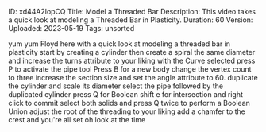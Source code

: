 ID: xd44A2lopCQ
Title: Model a Threaded Bar
Description: This video takes a quick look at modeling a Threaded Bar in Plasticity.
Duration: 60
Version: 
Uploaded: 2023-05-19
Tags: unsorted

yum yum Floyd here with a quick look at
modeling a threaded bar in plasticity
start by creating a cylinder then create
a spiral the same diameter and increase
the turns attribute to your liking
with the Curve selected press P to
activate the pipe tool
Press B for a new body
change the vertex count to three
increase the section size and set the
angle attribute to 60.
duplicate the cylinder and scale its
diameter
select the pipe followed by the
duplicated cylinder press Q for Boolean
shift e for intersection and right click
to commit
select both solids and press Q twice to
perform a Boolean Union adjust the root
of the threading to your liking add a
chamfer to the crest and you're all set
oh look at the time
